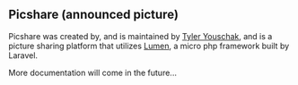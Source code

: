 ## Picshare (announced picture)

Picshare was created by, and is maintained by [Tyler Youschak](http://tjyouschak.me), and is a picture sharing platform that utilizes [Lumen](http://lumen.laravel.com/docs), a micro php framework built by Laravel.

More documentation will come in the future...